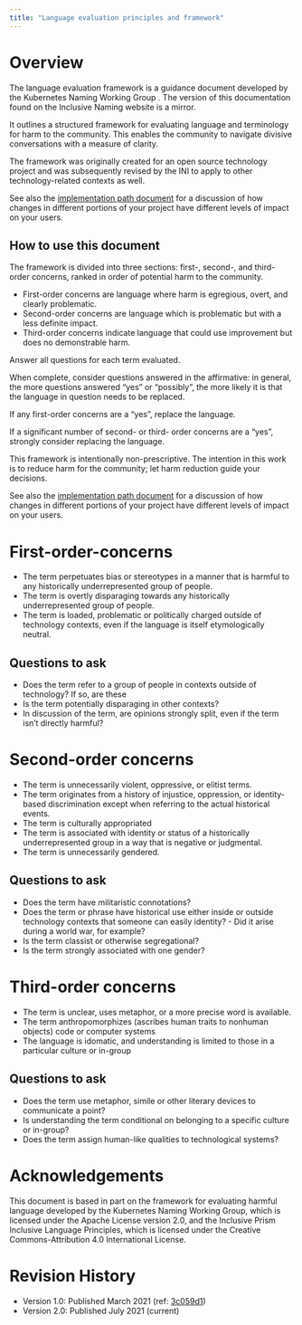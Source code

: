 ```yaml
---
title: "Language evaluation principles and framework"
---
```



# Overview 

The language evaluation framework is a guidance document developed by the Kubernetes Naming Working Group . The version of this documentation found on the Inclusive Naming website is a mirror.

It outlines a structured framework for evaluating language and terminology for harm to the community. This enables the community to navigate divisive conversations with a measure of clarity.

The framework was originally created for an open source technology project and was subsequently revised by the INI to apply to other technology-related contexts as well.

See also the 
[implementation path document](/language/implementation-path) for a discussion of how changes in different portions of your project have different levels of impact on your users.

## How to use this document

The framework is divided into three sections: first-, second-, and third-order concerns, ranked in order of potential harm to the community.

- First-order concerns are language where harm is egregious, overt, and clearly problematic. 
- Second-order concerns are language which is problematic but with a less definite impact. 
- Third-order concerns indicate language that could use improvement but does no demonstrable harm.

Answer all questions for each term evaluated.

When complete, consider questions answered in the affirmative: in general, the more questions answered “yes” or “possibly”, the more likely it is that the language in question needs to be replaced.

If any first-order concerns are a “yes”, replace the language.

If a significant number of second- or third- order concerns are a “yes”, strongly consider replacing the language.

This framework is intentionally non-prescriptive. The intention in this work is to reduce harm for the community; let harm reduction guide your decisions.

See also the 
[implementation path document](/language/implementation-path) for a discussion of how changes in different portions of your project have different levels of impact on your users.

# First-order-concerns

- The term perpetuates bias or stereotypes in a manner that is harmful to any historically underrepresented group of people.
- The term is overtly disparaging towards any historically underrepresented group of people. 
- The term is loaded, problematic or politically charged outside of technology contexts, even if the language is itself etymologically neutral.

## Questions to ask

- Does the term refer to a group of people in contexts outside of technology? If so, are these 
- Is the term potentially disparaging in other contexts? 
- In discussion of the term, are opinions strongly split, even if the term isn’t directly harmful?


# Second-order concerns

- The term is unnecessarily violent, oppressive, or elitist terms.
- The term originates from a history of injustice, oppression, or identity-based discrimination except when referring to the actual historical events.
- The term is culturally appropriated
- The term is associated with identity or status of a historically underrepresented group in a way that is negative or judgmental.
- The term is unnecessarily gendered.

## Questions to ask

- Does the term have militaristic connotations? 
- Does the term or phrase have historical use either inside or outside technology contexts that someone can easily identity? - Did it arise during a world war, for example?
- Is the term classist or otherwise segregational? 
- Is the term strongly associated with one gender?

# Third-order concerns 

- The term is unclear, uses metaphor, or a more precise word is available.
- The term anthropomorphizes (ascribes human traits to nonhuman objects) code or computer systems
- The language is idomatic, and understanding is limited to those in a particular culture or in-group

## Questions to ask

- Does the term use metaphor, simile or other literary devices to communicate a point?
- Is understanding the term conditional on belonging to a specific culture or in-group? 
- Does the term assign human-like qualities to technological systems? 


# Acknowledgements

This document is based in part on the framework for evaluating harmful language developed by the Kubernetes Naming Working Group, which is licensed under the Apache License version 2.0, and the Inclusive Prism Inclusive Language Principles, which is licensed under the Creative Commons-Attribution 4.0 International License.

# Revision History

- Version 1.0: Published March 2021 (ref: [3c059d1](https://github.com/inclusivenaming/website/commit/3c059d1dd24314667020d3999dba3b39f984507a#diff-9add49ad552e99fd7a5d06ed8864370fa7741f579a20501cb42ccea428fee22e))
- Version 2.0: Published July 2021 (current)